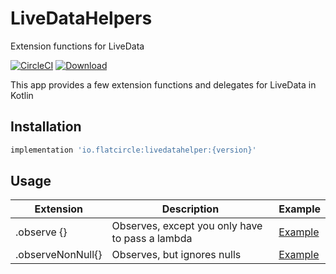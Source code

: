 # LiveDataHelpers
Extension functions for LiveData

[![CircleCI](https://circleci.com/gh/flatcircle/LiveDataHelper.svg?style=svg)](https://circleci.com/gh/flatcircle/LiveDataHelper) [ ![Download](https://api.bintray.com/packages/flatcircle/LiveDataHelper/livedatahelper/images/download.svg) ](https://bintray.com/flatcircle/LiveDataHelper/livedatahelper/_latestVersion)

This app provides a few extension functions and delegates for LiveData in Kotlin


Installation
--------

```groovy
implementation 'io.flatcircle:livedatahelper:{version}'
```


Usage
-----

| Extension  | Description | Example |
| ------------- | ------------- | ------------- |
| .observe {} | Observes, except you only have to pass a lambda | [Example](https://github.com/flatcircle/LiveDataHelper/blob/master/app/src/main/java/io/flatcircle/livedatahelperexample/MainActivity.kt#L34)  |
| .observeNonNull{} | Observes, but ignores nulls | [Example](https://github.com/flatcircle/LiveDataHelper/blob/master/app/src/main/java/io/flatcircle/livedatahelperexample/MainActivity.kt#L34) |

